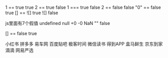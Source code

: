 1 == true    true 
2 == true    false 
1 === true    false 
2 == false    false 
"0"  == false  true
[] == ![]  true
![]   false 


js里面有7个假值
undefined
null 
+0
-0
NaN
""
false


[] == false    true

小红书  拼多多  易车网  百度贴吧  极客时间  微信读书  得到APP  盒马鲜生  京东到家  滴滴  网易严选